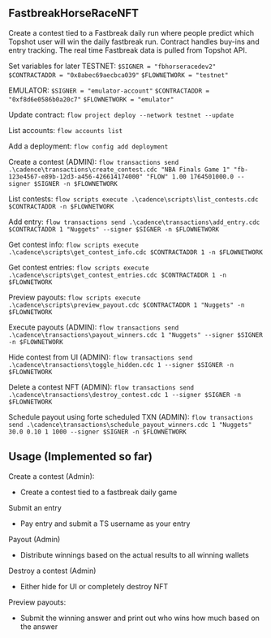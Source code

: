 ## FastbreakHorseRaceNFT

Create a contest tied to a Fastbreak daily run where people predict which Topshot user will win the daily fastbreak run. 
Contract handles buy-ins and entry tracking. 
The real time Fastbreak data is pulled from Topshot API.

Set variables for later
TESTNET:
`$SIGNER = "fbhorseracedev2"`
`$CONTRACTADDR = "0x8abec69aecbca039"`
`$FLOWNETWORK = "testnet"`

EMULATOR:
`$SIGNER = "emulator-account"`
`$CONTRACTADDR = "0xf8d6e0586b0a20c7"`
`$FLOWNETWORK = "emulator"`

Update contract:
`flow project deploy --network testnet --update `

List accounts:
`flow accounts list`

Add a deployment:
`flow config add deployment`

Create a contest (ADMIN):
`flow transactions send .\cadence\transactions\create_contest.cdc "NBA Finals Game 1" "fb-123e4567-e89b-12d3-a456-426614174000" "FLOW" 1.00 1764501000.0 --signer $SIGNER -n $FLOWNETWORK`

List contests:
`flow scripts execute .\cadence\scripts\list_contests.cdc $CONTRACTADDR -n $FLOWNETWORK`

Add entry:
`flow transactions send .\cadence\transactions\add_entry.cdc $CONTRACTADDR 1 "Nuggets" --signer $SIGNER -n $FLOWNETWORK`

Get contest info:
`flow scripts execute .\cadence\scripts\get_contest_info.cdc $CONTRACTADDR 1 -n $FLOWNETWORK`

Get contest entries:
`flow scripts execute .\cadence\scripts\get_contest_entries.cdc $CONTRACTADDR 1 -n $FLOWNETWORK`

Preview payouts:
`flow scripts execute .\cadence\scripts\preview_payout.cdc $CONTRACTADDR 1 "Nuggets" -n $FLOWNETWORK`

Execute payouts (ADMIN):
`flow transactions send .\cadence\transactions\payout_winners.cdc 1 "Nuggets" --signer $SIGNER -n $FLOWNETWORK`

Hide contest from UI (ADMIN):
`flow transactions send .\cadence\transactions\toggle_hidden.cdc 1 --signer $SIGNER -n $FLOWNETWORK`

Delete a contest NFT (ADMIN):
`flow transactions send .\cadence\transactions\destroy_contest.cdc 1 --signer $SIGNER -n $FLOWNETWORK`

Schedule payout using forte scheduled TXN (ADMIN):
`flow transactions send .\cadence\transactions\schedule_payout_winners.cdc 1 "Nuggets" 30.0 0.10 1 1000 --signer $SIGNER -n $FLOWNETWORK`


## Usage (Implemented so far)

Create a contest (Admin):
- Create a contest tied to a fastbreak daily game

Submit an entry
- Pay entry and submit a TS username as your entry

Payout (Admin)
- Distribute winnings based on the actual results to all winning wallets

Destroy a contest (Admin)
- Either hide for UI or completely destroy NFT

Preview payouts:
- Submit the winning answer and print out who wins how much based on the answer

